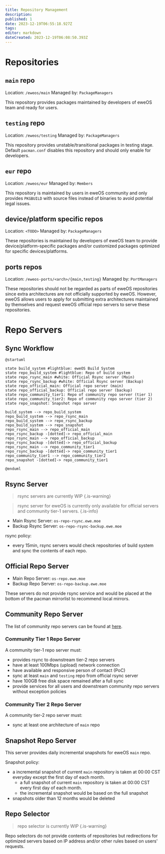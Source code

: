 ```yaml
---
title: Repository Management
description: 
published: 1
date: 2023-12-19T06:55:18.927Z
tags: 
editor: markdown
dateCreated: 2023-12-19T06:08:50.393Z
---
```


# Repositories

## `main` repo

Location: `/eweos/main`
Managed by: `PackageManagers`

This repository provides packages maintained by developers of eweOS team and ready for users.

## `testing` repo

Location: `/eweos/testing`
Managed by: `PackageManagers`

This repository provides unstable/transitional packages in testing stage. Default `pacman.conf` disables this repository and should only enable for developers.

## `eur` repo

Location: `/eweos/eur`
Managed by: `Members`

This repository is maintained by users in eweOS community and only provides `PKGBUILD` with source files instead of binaries to avoid potential legal issues.

## device/platform specific repos

Location: `<TODO>`
Managed by: `PackageManagers`

These repositories is maintained by developers of eweOS team to provide device/platform-specific packages and/or customized packages optimized for specific devices/platforms.

## ports repos

Location: `/eweos-ports/<arch>/{main,testing}`
Managed by: `PortManagers`

These repositories should not be regarded as parts of eweOS repositories since extra architectures are not officially supported by eweOS. However, eweOS allows users to apply for submitting extra architectures maintained by themselves and request eweOS official repo servers to serve these repositories.

# Repo Servers

## Sync Workflow


```plantuml
@startuml

state build_system #lightblue: eweOS Build System
state repo_build_system #lightblue: Repo of build system
state repo_rsync_main #white: Official Rsync server (Main)
state repo_rsync_backup #white: Official Rsync server (Backup)
state repo_official_main: Official repo server (main)
state repo_official_backup: Official repo server (backup)
state repo_community_tier1: Repo of community repo server (tier 1)
state repo_community_tier2: Repo of community repo server (tier 2)
state repo_snapshot: Snapshot repo server

build_system --> repo_build_system
repo_build_system --> repo_rsync_main
repo_build_system --> repo_rsync_backup
repo_build_system --> repo_snapshot
repo_rsync_main --> repo_official_main
repo_rsync_backup -[dotted]-> repo_official_main
repo_rsync_main --> repo_official_backup
repo_rsync_backup -[dotted]-> repo_official_backup
repo_rsync_main --> repo_community_tier1
repo_rsync_backup -[dotted]-> repo_community_tier1
repo_community_tier1 --> repo_community_tier2
repo_snapshot -[dotted]-> repo_community_tier1

@enduml
```

## Rsync Server

> rsync servers are currently WIP
{.is-warning}

> rsync server for eweOS is currently only available for official servers and community tier-1 servers.
{.is-info}

- Main Rsync Server: `os-repo-rsync.ewe.moe`
- Backup Rsync Server: `os-repo-rsync-backup.ewe.moe`

rsync policy:
- every 15min, rsync servers would check repositories of build system and sync the contents of each repo.

## Official Repo Server

- Main Repo Server: `os-repo.ewe.moe`
- Backup Repo Server: `os-repo-backup.ewe.moe`

These servers do not provide rsync service and would be placed at the bottom of the pacman mirrorlist to recommend local mirrors.

## Community Repo Server

The list of community repo servers can be found at [here](https://os.ewe.moe/download).

### Community Tier 1 Repo Server

A community tier-1 repo server must:

- provides rsync to downstream tier-2 repo servers
- have at least 100Mbps (upload) network connection
- have available and responsive person of contact (PoC)
- sync at least `main` and `testing` repo from official rsync server
- have 100GB free disk space remained after a full sync
- provide services for all users and downstream community repo servers without exception policies

### Community Tier 2 Repo Server

A community tier-2 repo server must:

- sync at least one architecture of `main` repo

## Snapshot Repo Server

This server provides daily incremental snapshots for eweOS `main` repo.

Snapshot policy:

- a incremental snapshot of current `main` repository is taken at 00:00 CST everyday except the first day of each month.
  - a full snapshot of current `main` repository is taken at 00:00 CST every first day of each month.
  - the incremental snapshot would be based on the full snapshot
- snapshots older than 12 months would be deleted

## Repo Selector

> repo selector is currently WIP
{.is-warning}

Repo selectors do not provide contents of repositories but redirections for optimized servers based on IP address and/or other rules based on users' requests.